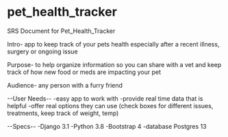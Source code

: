 # pet_health_tracker


SRS Document for Pet_Health_Tracker

Intro- app to keep track of your pets health especially after a recent illness, surgery or ongoing issue

Purpose- to help organize information so you can share with a vet and keep track of how new food or meds are impacting your pet

Audience- any person with a furry friend

--User Needs--
-easy app to work with
-provide real time data that is helpful
-offer real options they can use (check boxes for different issues, treatments, keep track of weight, temp)

--Specs--
 -Django 3.1
 -Python 3.8
 -Bootstrap 4
 -database Postgres 13
